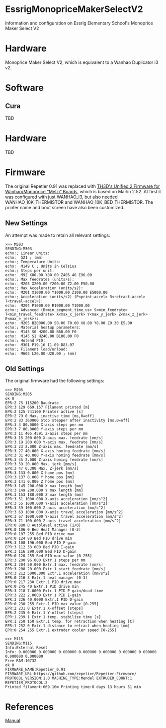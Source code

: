# EssrigMonopriceMakerSelectV2
Information and configuration on Essrig Elementary School's Monoprice Maker Select V2

# Hardware
Monoprice Maker Select V2, which is equivalent to a Wanhao Duplicator i3 v2.

# Software

## Cura
TBD

# Hardware
TBD

# Firmware
The original Repetier 0.91 was replaced with [TH3D's Unified 2 Firmware for Wanhao/Monoprice “Melzi” Boards](https://support.th3dstudio.com/download/unified-2-firmware-for-wanhao-melzi-boards/), which is based on Marlin 2.52. At first it was configured with just WANHAO_I3, but also needed WANHAO_10K_THERMISTOR and WANHAO_10K_BED_THERMISTOR. The printer name and boot screen have also been customized.

## New Settings
An attempt was made to retain all relevant settings:
```
>>> M503
SENDING:M503
echo:; Linear Units:
echo:  G21 ; (mm)
echo:; Temperature Units:
echo:  M149 C ; Units in Celsius
echo:; Steps per unit:
echo:  M92 X80.00 Y80.00 Z405.46 E96.00
echo:; Max feedrates (units/s):
echo:  M203 X200.00 Y200.00 Z2.00 E50.00
echo:; Max Acceleration (units/s2):
echo:  M201 X1000.00 Y1000.00 Z100.00 E5000.00
echo:; Acceleration (units/s2) (P<print-accel> R<retract-accel> T<travel-accel>):
echo:  M204 P1000.00 R1000.00 T1000.00
echo:; Advanced (B<min_segment_time_us> S<min_feedrate> T<min_travel_feedrate> X<max_x_jerk> Y<max_y_jerk> Z<max_z_jerk> E<max_e_jerk>):
echo:  M205 B20000.00 S0.00 T0.00 X8.00 Y8.00 Z0.30 E5.00
echo:; Material heatup parameters:
echo:  M145 S0 H200.00 B60.00 F0
echo:  M145 S1 H240.00 B100.00 F0
echo:; Hotend PID:
echo:  M301 P19.16 I1.09 D83.97
echo:; Filament load/unload:
echo:  M603 L20.00 U20.00 ; (mm)
```

## Old Settings
The original firmware had the following settings:

```
>>> M205
SENDING:M205
ok 0
EPR:2 75 115200 Baudrate
EPR:3 129 669.157 Filament printed [m]
EPR:2 125 741100 Printer active [s]
EPR:2 79 0 Max. inactive time [ms,0=off]
EPR:2 83 360000 Stop stepper after inactivity [ms,0=off]
EPR:3 3 80.0000 X-axis steps per mm
EPR:3 7 80.0000 Y-axis steps per mm
EPR:3 11 405.4591 Z-axis steps per mm
EPR:3 15 200.000 X-axis max. feedrate [mm/s]
EPR:3 19 200.000 Y-axis max. feedrate [mm/s]
EPR:3 23 2.000 Z-axis max. feedrate [mm/s]
EPR:3 27 40.000 X-axis homing feedrate [mm/s]
EPR:3 31 40.000 Y-axis homing feedrate [mm/s]
EPR:3 35 2.000 Z-axis homing feedrate [mm/s]
EPR:3 39 20.000 Max. jerk [mm/s]
EPR:3 47 0.300 Max. Z-jerk [mm/s]
EPR:3 133 0.000 X home pos [mm]
EPR:3 137 0.000 Y home pos [mm]
EPR:3 141 0.000 Z home pos [mm]
EPR:3 145 200.000 X max length [mm]
EPR:3 149 200.000 Y max length [mm]
EPR:3 153 180.000 Z max length [mm]
EPR:3 51 1000.000 X-axis acceleration [mm/s^2]
EPR:3 55 1000.000 Y-axis acceleration [mm/s^2]
EPR:3 59 100.000 Z-axis acceleration [mm/s^2]
EPR:3 63 1000.000 X-axis travel acceleration [mm/s^2]
EPR:3 67 1000.000 Y-axis travel acceleration [mm/s^2]
EPR:3 71 100.000 Z-axis travel acceleration [mm/s^2]
EPR:0 880 0 Autolevel active (1/0)
EPR:0 106 0 Bed Heat Manager [0-3]
EPR:0 107 255 Bed PID drive max
EPR:0 124 80 Bed PID drive min
EPR:3 108 196.000 Bed PID P-gain
EPR:3 112 33.000 Bed PID I-gain
EPR:3 116 290.000 Bed PID D-gain
EPR:0 120 255 Bed PID max value [0-255]
EPR:3 200 96.000 Extr.1 steps per mm
EPR:3 204 50.000 Extr.1 max. feedrate [mm/s]
EPR:3 208 20.000 Extr.1 start feedrate [mm/s]
EPR:3 212 5000.000 Extr.1 acceleration [mm/s^2]
EPR:0 216 3 Extr.1 heat manager [0-3]
EPR:0 217 230 Extr.1 PID drive max
EPR:0 245 40 Extr.1 PID drive min
EPR:3 218 7.0000 Extr.1 PID P-gain/dead-time
EPR:3 222 2.0000 Extr.1 PID I-gain
EPR:3 226 40.0000 Extr.1 PID D-gain
EPR:0 230 255 Extr.1 PID max value [0-255]
EPR:2 231 0 Extr.1 X-offset [steps]
EPR:2 235 0 Extr.1 Y-offset [steps]
EPR:1 239 1 Extr.1 temp. stabilize time [s]
EPR:1 250 150 Extr.1 temp. for retraction when heating [C]
EPR:1 252 0 Extr.1 distance to retract when heating [mm]
EPR:0 254 255 Extr.1 extruder cooler speed [0-255]

>>> M115
SENDING:M115
Info:External Reset
Info: 0.000000 0.000000 0.000000 0.000000 0.000000 0.000000 0.000000 0.000000 0.000000
Free RAM:10732
ok 0
FIRMWARE_NAME:Repetier_0.91 FIRMWARE_URL:https://github.com/repetier/Repetier-Firmware/ PROTOCOL_VERSION:1.0 MACHINE_TYPE:Mendel EXTRUDER_COUNT:1 REPETIER_PROTOCOL:2
Printed filament:669.16m Printing time:8 days 13 hours 51 min
```

# References
[Manual](https://downloads.monoprice.com/files/manuals/13860_Manual_151111.pdf)

